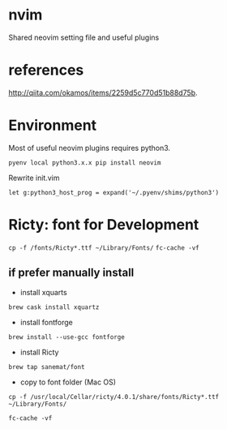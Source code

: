 # nvim
Shared neovim setting file and useful plugins

# references 
http://qiita.com/okamos/items/2259d5c770d51b88d75b.

# Environment

Most of useful neovim plugins requires python3.

`
pyenv local python3.x.x
pip install neovim
`

Rewrite init.vim

`
let g:python3_host_prog = expand('~/.pyenv/shims/python3')
`

# Ricty: font for Development
`cp -f /fonts/Ricty*.ttf ~/Library/Fonts/`
`fc-cache -vf`

## if prefer manually install
- install xquarts

`brew cask install xquartz`

- install fontforge

`brew install --use-gcc fontforge`

- install Ricty

`brew tap sanemat/font`

- copy to font folder (Mac OS)

`cp -f /usr/local/Cellar/ricty/4.0.1/share/fonts/Ricty*.ttf ~/Library/Fonts/`

`fc-cache -vf`
